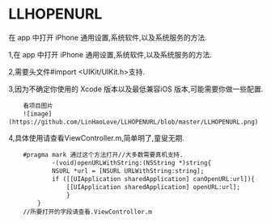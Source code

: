 # LLHOPENURL
在 app 中打开 iPhone 通用设置,系统软件,以及系统服务的方法.


1,在 app 中打开 iPhone 通用设置,系统软件,以及系统服务的方法.

2,需要头文件#import <UIKit/UIKit.h>支持.

3,因为不确定你使用的 Xcode 版本以及最低兼容iOS 版本,可能需要你做一些配置.

 		看项目图片
 		![image](https://github.com/LinHaoLove/LLHOPENURL/blob/master/LLHOPENURL.png)
 		
4,具体使用请查看ViewController.m,简单明了,童叟无期.

		#pragma mark 通过这个方法打开//大多数需要真机支持.
                -(void)openURLWithString:(NSString *)string{
    			NSURL *url = [NSURL URLWithString:string];
    			if ([[UIApplication sharedApplication] canOpenURL:url]){
        			[[UIApplication sharedApplication] openURL:url];
    				}
			}
		//所要打开的字段请查看.ViewController.m
